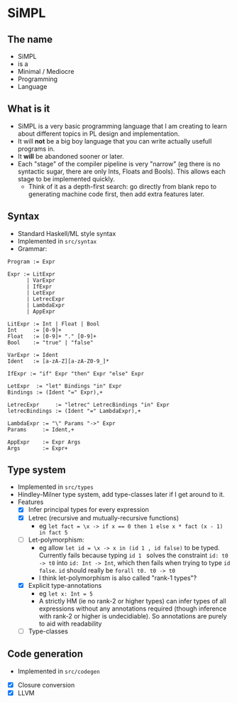 # SiMPL

## The name
 - SiMPL
 - is a
 - Minimal / Mediocre
 - Programming
 - Language
 
## What is it
- SiMPL is a very basic programming language that I am creating to learn about different topics in PL design and implementation. 
- It will **not** be a big boy language that you can write actually usefull programs in. 
- It **will** be abandoned sooner or later.
- Each "stage" of the compiler pipeline is very "narrow" (eg there is no syntactic sugar, there are only Ints, Floats and Bools). This allows each stage to be implemented quickly.
  - Think of it as a depth-first search: go directly from blank repo to generating machine code first, then add extra features later.
  
## Syntax
- Standard Haskell/ML style syntax
- Implemented in `src/syntax`
- Grammar:
```
Program := Expr

Expr := LitExpr
      | VarExpr
      | IfExpr
      | LetExpr
      | LetrecExpr
      | LambdaExpr
      | AppExpr

LitExpr := Int | Float | Bool
Int     := [0-9]+
Float   := [0-9]+ "." [0-9]+
Bool    := "true" | "false"

VarExpr := Ident
Ident   := [a-zA-Z][a-zA-Z0-9_]*

IfExpr := "if" Expr "then" Expr "else" Expr

LetExpr  := "let" Bindings "in" Expr
Bindings := (Ident "=" Expr),+

LetrecExpr     := "letrec" LetrecBindings "in" Expr
letrecBindings := (Ident "=" LambdaExpr),+

LambdaExpr := "\" Params "->" Expr
Params     := Ident,+

AppExpr    := Expr Args
Args       := Expr+
```

## Type system
- Implemented in `src/types`
- Hindley-Milner type system, add type-classes later if I get around to it.
- Features
  - [x] Infer principal types for every expression
  - [x] Letrec (recursive and mutually-recursive functions)
    - eg `let fact = \x -> if x == 0 then 1 else x * fact (x - 1) in fact 5`
  - [ ] Let-polymorphism:
    - eg allow `let id = \x -> x in (id 1 , id false)` to be typed. 
    Currently fails because typing `id 1 ` solves the constraint `id: t0 -> t0` into `id: Int -> Int`, which then fails when trying to type `id false`. `id` should really be `forall t0. t0 -> t0`
    - I think let-polymorphism is also called "rank-1 types"?
  - [x] Explicit type-annotations
    - eg `let x: Int = 5`
    - A strictly HM (ie no rank-2 or higher types) can infer types of all expressions without any annotations required (though inference with rank-2 or higher is undecidiable). 
    So annotations are purely to aid with readability
  - [ ] Type-classes
  
## Code generation
- Implemented in `src/codegen`
- [x] Closure conversion
- [x] LLVM
